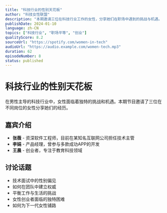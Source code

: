 ```yaml
---
title: "科技行业的性别天花板"
author: "科技女性联盟"
description: "本期邀请三位在科技行业工作的女性，分享她们在职场中遇到的挑战与机遇。从程序员到产品经理，从创业者到投资人，探讨科技行业的性别偏见问题以及改善策略。"
publishDate: 2024-01-10
language: zh-CN
topics: ["科技行业", "职场平等", "创业"]
qualityScore: 8.2
sourceUrl: "https://spotify.com/women-in-tech"
audioUrl: "https://audio.example.com/women-tech.mp3"
duration: 62
episodeNumber: 8
status: published
---
```


# 科技行业的性别天花板

在男性主导的科技行业中，女性面临着独特的挑战和机遇。本期节目邀请了三位在不同岗位的女性分享她们的经历。

## 嘉宾介绍

- **张薇** - 资深软件工程师，目前在某知名互联网公司担任技术主管
- **李娟** - 产品经理，曾参与多款成功APP的开发
- **王晨** - 创业者，专注于教育科技领域

## 讨论话题

- 技术面试中的性别偏见
- 如何在团队中建立权威
- 平衡工作与生活的挑战
- 女性创业者面临的独特困难
- 如何为下一代女性铺路